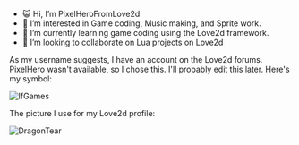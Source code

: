 - 😺 Hi, I’m PixelHeroFromLove2d
- 📌 I’m interested in Game coding, Music making, and Sprite work.
- 🌱 I’m currently learning game coding using the Love2d framework.
- 👀 I’m looking to collaborate on Lua projects on Love2d

As my username suggests, I have an account on the Love2d forums. PixelHero wasn't available, so I chose this. I'll probably edit this later.
Here's my symbol:

![IfGames](https://user-images.githubusercontent.com/105568613/168450637-4d3832ff-f6f6-4b52-a6e7-39cb3cb80dd2.png)

The picture I use for my Love2d profile:

![DragonTear](https://user-images.githubusercontent.com/105568613/168454473-a5f19bff-87f6-4b7f-8717-3e9a950bb779.png)

